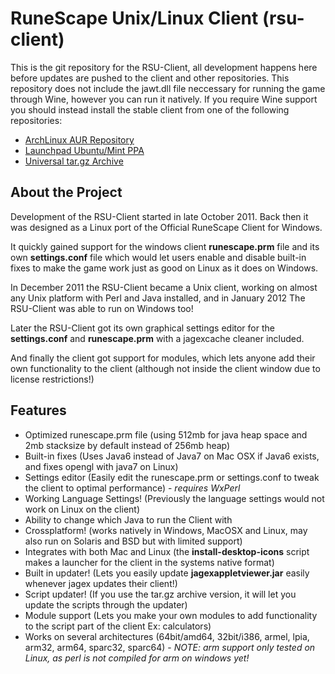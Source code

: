 RuneScape Unix/Linux Client (rsu-client)
==========

This is the git repository for the RSU-Client, all development happens
here before updates are pushed to the client and other repositories.
This repository does not include the jawt.dll file neccessary for running
the game through Wine, however you can run it natively.
If you require Wine support you should instead install the stable client
from one of the following repositories:

* [ArchLinux AUR Repository](https://aur.archlinux.org/packages.php?ID=59362 "ArchLinux AUR Repository")
* [Launchpad Ubuntu/Mint PPA](https://launchpad.net/~hikariknight/+archive/unix-runescape-client/ "Launchpad PPA")
* [Universal tar.gz Archive](https://dl.dropbox.com/u/11631899/opensource/Perl/unix-runescape-client.tar.gz "Universal tar.gz Archive")



About the Project
----------
Development of the RSU-Client started in late October 2011.
Back then it was designed as a Linux port of the
Official RuneScape Client for Windows.

It quickly gained support for the windows client __runescape.prm__ file
and its own __settings.conf__ file which would let users enable and disable
built-in fixes to make the game work just as good on Linux as it does on
Windows.

In December 2011 the RSU-Client became a Unix client, working on almost
any Unix platform with Perl and Java installed, and in January 2012
The RSU-Client was able to run on Windows too!

Later the RSU-Client got its own graphical settings editor for the
__settings.conf__ and __runescape.prm__ with a jagexcache cleaner included.

And finally the client got support for modules, which lets anyone
add their own functionality to the client
(although not inside the client window due to license restrictions!)


Features
----------
* Optimized runescape.prm file (using 512mb for java heap space and 2mb stacksize by default instead of 256mb heap)
* Built-in fixes (Uses Java6 instead of Java7 on Mac OSX if Java6 exists, and fixes opengl with java7 on Linux)
* Settings editor (Easily edit the runescape.prm or settings.conf to tweak the client to optimal performance) - _requires WxPerl_
* Working Language Settings! (Previously the language settings would not work on Linux on the client)
* Ability to change which Java to run the Client with
* Crossplatform! (works natively in Windows, MacOSX and Linux, may also run on Solaris and BSD but with limited support)
* Integrates with both Mac and Linux (the __install-desktop-icons__ script makes a launcher for the client in the systems native format)
* Built in updater! (Lets you easily update __jagexappletviewer.jar__ easily whenever jagex updates their client!)
* Script updater! (If you use the tar.gz archive version, it will let you update the scripts through the updater)
* Module support (Lets you make your own modules to add functionality to the script part of the client Ex: calculators)
* Works on several architectures (64bit/amd64, 32bit/i386, armel, lpia, arm32, arm64, sparc32, sparc64) - _NOTE: arm support only tested on Linux, as perl is not compiled for arm on windows yet!_